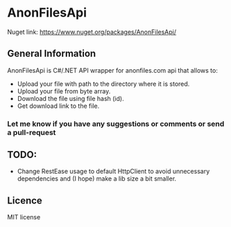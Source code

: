 # AnonFilesApi
Nuget link: https://www.nuget.org/packages/AnonFilesApi/

## General Information
AnonFilesApi is C#/.NET API wrapper for anonfiles.com api that allows to:
- Upload your file with path to the directory where it is stored.
- Upload your file from byte array.
- Download the file using file hash (id).
- Get download link to the file.

### Let me know if you have any suggestions or comments or send a pull-request

## TODO:
- Change RestEase usage to default HttpClient to avoid unnecessary dependencies and (I hope) make a lib size a bit smaller.

## Licence
MIT license
